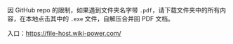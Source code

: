 因 GitHub repo 的限制，如果遇到文件夹名字带 `.pdf`，请下载文件夹中的所有内容，在本地点击其中的 `.exe` 文件，自解压合并回 PDF 文档。

入口：https://file-host.wiki-power.com/